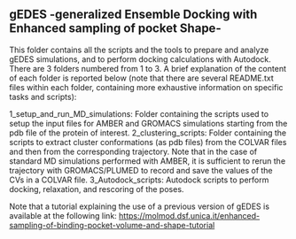 ## gEDES -generalized Ensemble Docking with Enhanced sampling of pocket Shape-

This folder contains all the scripts and the tools to prepare and analyze gEDES simulations, and to perform docking calculations with Autodock.
There are 3 folders numbered from 1 to 3. A brief explanation of the content of each folder is reported below (note that there are several README.txt files within each folder, 
containing more exhaustive information on specific tasks and scripts):

1_setup_and_run_MD_simulations: Folder containing the scripts used to setup the input files for AMBER and GROMACS simulations starting from the pdb file of the protein of interest.
2_clustering_scripts: Folder containing the scripts to extract cluster conformations (as pdb files) from the COLVAR files and then from the corresponding trajectory. 
Note that in the case of standard MD simulations performed with AMBER, it is sufficient to rerun the trajectory with GROMACS/PLUMED to record and save the values of the CVs in a COLVAR file.
3_Autodock_scripts: Autodock scripts to perform docking, relaxation, and rescoring of the poses.

Note that a tutorial explaining the use of a previous version of gEDES is available at the following link: https://molmod.dsf.unica.it/enhanced-sampling-of-binding-pocket-volume-and-shape-tutorial
